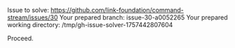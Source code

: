 Issue to solve: https://github.com/link-foundation/command-stream/issues/30
Your prepared branch: issue-30-a0052265
Your prepared working directory: /tmp/gh-issue-solver-1757442807604

Proceed.